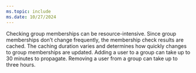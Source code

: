 ```yaml
---
ms.topic: include
ms.date: 10/27/2024
---
```


Checking group memberships can be resource-intensive. Since group memberships don’t change frequently, the membership check results are cached. The caching duration varies and determines how quickly changes to group memberships are updated. Adding a user to a group can take up to 30 minutes to propagate. Removing a user from a group can take up to three hours.
